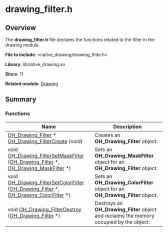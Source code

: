 # drawing_filter.h


## Overview

The **drawing_filter.h** file declares the functions related to the filter in the drawing module.

**File to include**: &lt;native_drawing/drawing_filter.h&gt;

**Library**: libnative_drawing.so

**Since**: 11

**Related module**: [Drawing](_drawing.md)


## Summary


### Functions

| Name| Description|
| -------- | -------- |
| [OH_Drawing_Filter](_drawing.md#oh_drawing_filter) \* [OH_Drawing_FilterCreate](_drawing.md#oh_drawing_filtercreate) (void) | Creates an **OH_Drawing_Filter** object.|
| void [OH_Drawing_FilterSetMaskFilter](_drawing.md#oh_drawing_filtersetmaskfilter) ([OH_Drawing_Filter](_drawing.md#oh_drawing_filter) \*, [OH_Drawing_MaskFilter](_drawing.md#oh_drawing_maskfilter) \*) | Sets an **OH_Drawing_MaskFilter** object for an **OH_Drawing_Filter** object.|
| void [OH_Drawing_FilterSetColorFilter](_drawing.md#oh_drawing_filtersetcolorfilter) ([OH_Drawing_Filter](_drawing.md#oh_drawing_filter) \*, [OH_Drawing_ColorFilter](_drawing.md#oh_drawing_colorfilter) \*) | Sets an **OH_Drawing_ColorFilter** object for an **OH_Drawing_Filter** object.|
| void [OH_Drawing_FilterDestroy](_drawing.md#oh_drawing_filterdestroy) ([OH_Drawing_Filter](_drawing.md#oh_drawing_filter) \*) | Destroys an **OH_Drawing_Filter** object and reclaims the memory occupied by the object.|
